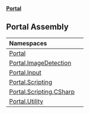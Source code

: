 #### [Portal](index.md 'index')

## Portal Assembly

| Namespaces | |
| :--- | :--- |
| [Portal](Portal.md 'Portal') | |
| [Portal.ImageDetection](Portal.ImageDetection.md 'Portal.ImageDetection') | |
| [Portal.Input](Portal.Input.md 'Portal.Input') | |
| [Portal.Scripting](Portal.Scripting.md 'Portal.Scripting') | |
| [Portal.Scripting.CSharp](Portal.Scripting.CSharp.md 'Portal.Scripting.CSharp') | |
| [Portal.Utility](Portal.Utility.md 'Portal.Utility') | |
